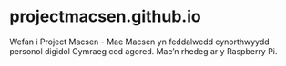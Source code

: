 projectmacsen.github.io
=======================

Wefan i Project Macsen - Mae Macsen yn feddalwedd cynorthwyydd personol digidol Cymraeg cod agored. Mae’n rhedeg ar y Raspberry Pi.

